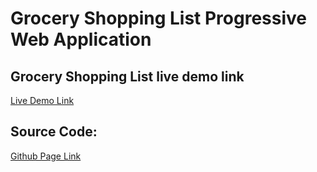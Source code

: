 # Grocery Shopping List Progressive Web Application

## Grocery Shopping List live demo link

[Live Demo Link](https://gsl.ramidev.tech)

## Source Code: 

 [Github Page Link](https://github.com/Rami24t/Grocery-Shopping-List-Tracker)
